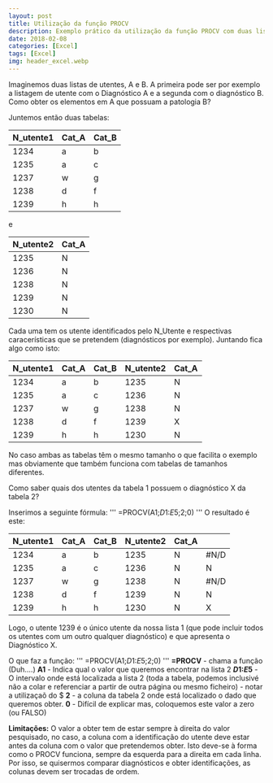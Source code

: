 ```yaml
---
layout: post
title: Utilização da função PROCV
description: Exemplo prático da utilização da função PROCV com duas listagens de utentes
date: 2018-02-08
categories: [Excel]
tags: [Excel]
img: header_excel.webp
---
```

Imaginemos duas listas de utentes, A e B. A primeira pode ser por exemplo a listagem de utente com o Diagnóstico A e a segunda com o diagnóstico B.
Como obter os elementos em A que possuam a patologia B?

Juntemos então duas tabelas:

| N_utente1 | Cat_A | Cat_B |
|-----------|-------|-------|
| 1234      | a     | b     |
| 1235      | a     | c     |
| 1237      | w     | g     |
| 1238      | d     | f     |
| 1239      | h     | h     |

e

| N_utente2 | Cat_A |
|-----------|-------|
| 1235      | N     |
| 1236      | N     |
| 1238      | N     |
| 1239      | N     |
| 1230      | N     |

Cada uma tem os utente identificados pelo N_Utente e respectivas caracerísticas que se pretendem (diagnósticos por exemplo).
Juntando fica algo como isto:

| N_utente1 | Cat_A | Cat_B | N_utente2 | Cat_A |
|-----------|-------|-------|-----------|-------|
| 1234      | a     | b     | 1235      | N     |
| 1235      | a     | c     | 1236      | N     |
| 1237      | w     | g     | 1238      | N     |
| 1238      | d     | f     | 1239      | X     |
| 1239      | h     | h     | 1230      | N     |

No caso ambas as tabelas têm o mesmo tamanho o que facilita o exemplo mas obviamente que também funciona com tabelas de tamanhos diferentes.

Como saber quais dos utentes da tabela 1 possuem o diagnóstico X da tabela 2?

Inserimos a seguinte fórmula:
'''
=PROCV(A1;$D$1:$E$5;2;0)
'''
O resultado é este:

| N_utente1 | Cat_A | Cat_B | N_utente2 | Cat_A |      |
|-----------|-------|-------|-----------|-------|------|
| 1234      | a     | b     | 1235      | N     | #N/D |
| 1235      | a     | c     | 1236      | N     | N    |
| 1237      | w     | g     | 1238      | N     | #N/D |
| 1238      | d     | f     | 1239      | N     | N    |
| 1239      | h     | h     | 1230      | N     | X    |

Logo, o utente 1239 é o único utente da nossa lista 1 (que pode incluir todos os utentes com um outro qualquer diagnóstico) e que apresenta o Diagnóstico X.

O que faz a função:
'''
=PROCV(A1;$D$1:$E$5;2;0)
'''
**=PROCV** - chama a função (Duh....)
**A1** - Indica qual o valor que queremos encontrar na lista 2
**$D$1:$E$5** - O intervalo onde está localizada a lista 2 (toda a tabela, podemos inclusivé não a colar e referenciar a partir de outra página ou mesmo ficheiro) - notar a utilizaçaõ do $
**2** - a coluna da tabela 2 onde está localizado o dado que queremos obter.
**0** - Difícil de explicar mas, coloquemos este valor a zero (ou FALSO)

**Limitações:** O valor a obter tem de estar sempre à direita do valor pesquisado, no caso, a coluna com a identificação do utente deve estar antes da coluna com o valor que pretendemos obter. Isto deve-se à forma como o PROCV funciona, sempre da esquerda para a direita em cada linha. Por isso, se quisermos comparar diagnósticos e obter identificações, as colunas devem ser trocadas de ordem.
